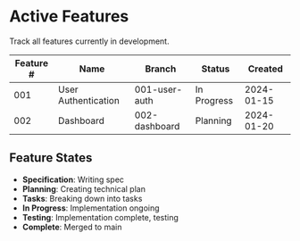# Active Features

Track all features currently in development.

| Feature # | Name | Branch | Status | Created |
|-----------|------|--------|--------|---------|
| 001 | User Authentication | 001-user-auth | In Progress | 2024-01-15 |
| 002 | Dashboard | 002-dashboard | Planning | 2024-01-20 |

## Feature States
- **Specification**: Writing spec
- **Planning**: Creating technical plan
- **Tasks**: Breaking down into tasks
- **In Progress**: Implementation ongoing
- **Testing**: Implementation complete, testing
- **Complete**: Merged to main